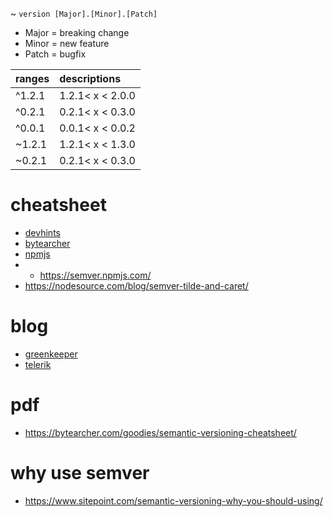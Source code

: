 
 ~ `version [Major].[Minor].[Patch]`

* Major = breaking change
* Minor = new feature
* Patch = bugfix

| ranges     | descriptions     |
| :------------- | :------------- |
| ^1.2.1       | 1.2.1< x < 2.0.0       |
|^0.2.1|0.2.1< x < 0.3.0|
|^0.0.1|0.0.1< x < 0.0.2|
|~1.2.1|1.2.1< x < 1.3.0|
|~0.2.1|0.2.1< x < 0.3.0|


# cheatsheet

* [devhints](https://devhints.io/semver)
* [bytearcher](https://bytearcher.com/goodies/semantic-versioning-cheatsheet/)
* [npmjs](https://docs.npmjs.com/misc/semver)
* * https://semver.npmjs.com/
* https://nodesource.com/blog/semver-tilde-and-caret/

# blog

* [greenkeeper](https://blog.greenkeeper.io/introduction-to-semver-d272990c44f2)
* [telerik](https://www.telerik.com/blogs/the-mystical-magical-semver-ranges-used-by-npm-bower)

# pdf 

* https://bytearcher.com/goodies/semantic-versioning-cheatsheet/

# why use semver
* https://www.sitepoint.com/semantic-versioning-why-you-should-using/
